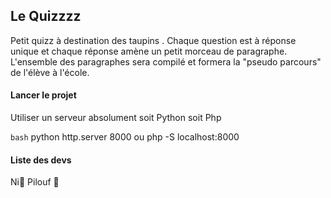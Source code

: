 ## Le Quizzzz

Petit quizz à destination des taupins
. Chaque question est à réponse unique et chaque réponse amène un petit morceau de paragraphe. L'ensemble des paragraphes sera compilé et 
formera la "pseudo parcours" de l'élève à l'école.

#### Lancer le projet

Utiliser un serveur absolument soit Python soit Php

```bash```
python http.server 8000
ou
php -S localhost:8000



#### Liste des devs
Ni🥥
Pilouf 🦦
